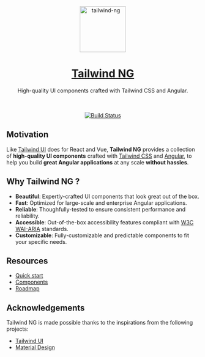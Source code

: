 <div align="center">
  <a href="https://tailwind-ng.com/">
    <img src="https://ngxtw-assets.pages.dev/ngxtw-logo-doc.png" alt="tailwind-ng" height="120" />
    <h1>Tailwind NG</h1>
  </a>
</div>

<div align="center">
High-quality UI components crafted with Tailwind CSS and Angular.
<br/>
<br/>
<br/>

[![Build Status](https://dev.azure.com/ecologiciel/Lab/_apis/build/status%2Fci%2Ftailwind-ng?branchName=next&stageName=CI&jobName=Build_Test_Publish)](https://dev.azure.com/ecologiciel/Lab/_build/latest?definitionId=10&branchName=next)

</div>

## Motivation

Like [Tailwind UI](https://tailwindui.com/) does for React and Vue, **Tailwind NG** provides a collection of **high-quality UI components** crafted with [Tailwind CSS](https://tailwindcss.com/) and [Angular](https://angular.dev), to help you build **great Angular applications** at any scale **without hassles**.

## Why Tailwind NG ?

- **Beautiful**: Expertly-crafted UI components that look great out of the box.
- **Fast**: Optimized for large-scale and enterprise Angular applications.
- **Reliable**: Thoughfully-tested to ensure consistent performance and reliability.
- **Accessible**: Out-of-the-box accessibility features compliant with [W3C WAI-ARIA](https://www.w3.org/TR/wai-aria/) standards.
- **Customizable**: Fully-customizable and predictable components to fit your specific needs.

## Resources

- [Quick start](https://tailwind-ng.com/quick-start)
- [Components](https://tailwind-ng.com/components)
- [Roadmap](https://tailwind-ng.com/roadmap)

## Acknowledgements

Tailwind NG is made possible thanks to the inspirations from the following projects:

- [Tailwind UI](https://tailwindui.com/)
- [Material Design](https://m3.material.io/)
